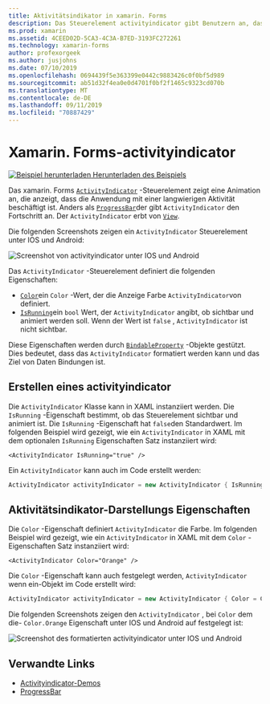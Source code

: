 ```yaml
---
title: Aktivitätsindikator in xamarin. Forms
description: Das Steuerelement activityindicator gibt Benutzern an, dass die Anwendung mit einer langwierigen Aktivität beschäftigt ist, ohne dass der Fortschritt angegeben wird. In diesem Artikel wird erläutert, wie ein activityindicator in XAML und Code verwendet wird.
ms.prod: xamarin
ms.assetid: 4CEED02D-5CA3-4C3A-B7ED-3193FC272261
ms.technology: xamarin-forms
author: profexorgeek
ms.author: jusjohns
ms.date: 07/10/2019
ms.openlocfilehash: 0694439f5e363399e0442c9883426c0f0bf5d989
ms.sourcegitcommit: ab51d32f4ea0e0d4701f0bf2f1465c9323cd070b
ms.translationtype: MT
ms.contentlocale: de-DE
ms.lasthandoff: 09/11/2019
ms.locfileid: "70887429"
---
```

# <a name="xamarinforms-activityindicator"></a>Xamarin. Forms-activityindicator
[![Beispiel herunterladen](~/media/shared/download.png) Herunterladen des Beispiels](https://docs.microsoft.com/samples/xamarin/xamarin-forms-samples/userinterface-activityindicatordemos/)

Das xamarin. Forms [`ActivityIndicator`](xref:Xamarin.Forms.ActivityIndicator) -Steuerelement zeigt eine Animation an, die anzeigt, dass die Anwendung mit einer langwierigen Aktivität beschäftigt ist. Anders als [`ProgressBar`](xref:Xamarin.Forms.ProgressBar)der gibt `ActivityIndicator` den Fortschritt an. Der `ActivityIndicator` erbt von [`View`](xref:Xamarin.Forms.View).

Die folgenden Screenshots zeigen ein `ActivityIndicator` Steuerelement unter IOS und Android:

![Screenshot von activityindicator unter IOS und Android](activityindicator-images/activityindicators-default.png "Screenshot von activityindicator unter IOS und Android")

Das `ActivityIndicator` -Steuerelement definiert die folgenden Eigenschaften:

* [`Color`](xref:Xamarin.Forms.ActivityIndicator.Color)ein `Color` -Wert, der die Anzeige Farbe `ActivityIndicator`von definiert.
* [`IsRunning`](xref:Xamarin.Forms.ActivityIndicator.IsRunning)ein `bool` Wert, der `ActivityIndicator` angibt, ob sichtbar und animiert werden soll. Wenn der Wert ist `false` , `ActivityIndicator` ist nicht sichtbar.

Diese Eigenschaften werden durch [`BindableProperty`](xref:Xamarin.Forms.BindableProperty) -Objekte gestützt. Dies bedeutet, dass das `ActivityIndicator` formatiert werden kann und das Ziel von Daten Bindungen ist.

## <a name="create-an-activityindicator"></a>Erstellen eines activityindicator

Die `ActivityIndicator` Klasse kann in XAML instanziiert werden. Die `IsRunning` -Eigenschaft bestimmt, ob das Steuerelement sichtbar und animiert ist. Die `IsRunning` -Eigenschaft hat `false`den Standardwert. Im folgenden Beispiel wird gezeigt, wie ein `ActivityIndicator` in XAML mit dem optionalen `IsRunning` Eigenschaften Satz instanziiert wird:

```xaml
<ActivityIndicator IsRunning="true" />
```

Ein `ActivityIndicator` kann auch im Code erstellt werden:

```csharp
ActivityIndicator activityIndicator = new ActivityIndicator { IsRunning = true };
```

## <a name="activityindicator-appearance-properties"></a>Aktivitätsindikator-Darstellungs Eigenschaften

Die `Color` -Eigenschaft definiert `ActivityIndicator` die Farbe. Im folgenden Beispiel wird gezeigt, wie ein `ActivityIndicator` in XAML mit dem `Color` -Eigenschaften Satz instanziiert wird:

```xaml
<ActivityIndicator Color="Orange" />
```

Die `Color` -Eigenschaft kann auch festgelegt werden, `ActivityIndicator` wenn ein-Objekt im Code erstellt wird:

```csharp
ActivityIndicator activityIndicator = new ActivityIndicator { Color = Color.Orange };
```

Die folgenden Screenshots zeigen den `ActivityIndicator` , bei `Color` dem die- `Color.Orange` Eigenschaft unter IOS und Android auf festgelegt ist:

![Screenshot des formatierten activityindicator unter IOS und Android](activityindicator-images/activityindicators-styled.png "Screenshot des formatierten activityindicator unter IOS und Android")

## <a name="related-links"></a>Verwandte Links

* [Activityindicator-Demos](https://docs.microsoft.com/samples/xamarin/xamarin-forms-samples/userinterface-activityindicatordemos/)
* [ProgressBar](~/xamarin-forms/user-interface/progressbar.md)
